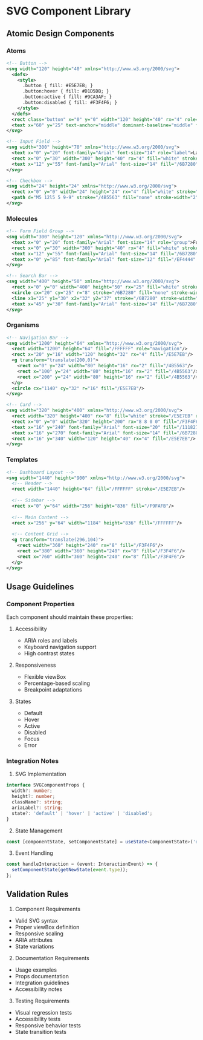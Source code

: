 # SVG Component Library

## Atomic Design Components

### Atoms

```svg
<!-- Button -->
<svg width="120" height="40" xmlns="http://www.w3.org/2000/svg">
  <defs>
    <style>
      .button { fill: #E5E7EB; }
      .button:hover { fill: #D1D5DB; }
      .button:active { fill: #9CA3AF; }
      .button:disabled { fill: #F3F4F6; }
    </style>
  </defs>
  <rect class="button" x="0" y="0" width="120" height="40" rx="4" role="button" aria-label="Button"/>
  <text x="60" y="25" text-anchor="middle" dominant-baseline="middle" font-family="Arial">Button</text>
</svg>

<!-- Input Field -->
<svg width="300" height="70" xmlns="http://www.w3.org/2000/svg">
  <text x="0" y="20" font-family="Arial" font-size="14" role="label">Label</text>
  <rect x="0" y="30" width="300" height="40" rx="4" fill="white" stroke="/E5E7EB" role="textbox"/>
  <text x="12" y="55" font-family="Arial" font-size="14" fill="/6B7280">Placeholder</text>
</svg>

<!-- Checkbox -->
<svg width="24" height="24" xmlns="http://www.w3.org/2000/svg">
  <rect x="0" y="0" width="24" height="24" rx="4" fill="white" stroke="/E5E7EB" role="checkbox"/>
  <path d="M5 12l5 5 9-9" stroke="/4B5563" fill="none" stroke-width="2" class="check"/>
</svg>
```

### Molecules

```svg
<!-- Form Field Group -->
<svg width="300" height="120" xmlns="http://www.w3.org/2000/svg">
  <text x="0" y="20" font-family="Arial" font-size="14" role="group">Form Group</text>
  <rect x="0" y="30" width="300" height="40" rx="4" fill="white" stroke="/E5E7EB" role="textbox"/>
  <text x="12" y="55" font-family="Arial" font-size="14" fill="/6B7280">Input field</text>
  <text x="0" y="85" font-family="Arial" font-size="12" fill="/EF4444" role="alert">Validation message</text>
</svg>

<!-- Search Bar -->
<svg width="400" height="50" xmlns="http://www.w3.org/2000/svg">
  <rect x="0" y="0" width="400" height="50" rx="25" fill="white" stroke="/E5E7EB" role="search"/>
  <circle cx="20" cy="25" r="8" stroke="/6B7280" fill="none" stroke-width="2"/>
  <line x1="25" y1="30" x2="32" y2="37" stroke="/6B7280" stroke-width="2"/>
  <text x="45" y="30" font-family="Arial" font-size="14" fill="/6B7280">Search...</text>
</svg>
```

### Organisms

```svg
<!-- Navigation Bar -->
<svg width="1200" height="64" xmlns="http://www.w3.org/2000/svg">
  <rect width="1200" height="64" fill="/FFFFFF" role="navigation"/>
  <rect x="20" y="16" width="120" height="32" rx="4" fill="/E5E7EB"/>
  <g transform="translate(200,0)">
    <rect x="0" y="24" width="80" height="16" rx="2" fill="/4B5563"/>
    <rect x="100" y="24" width="80" height="16" rx="2" fill="/4B5563"/>
    <rect x="200" y="24" width="80" height="16" rx="2" fill="/4B5563"/>
  </g>
  <circle cx="1140" cy="32" r="16" fill="/E5E7EB"/>
</svg>

<!-- Card -->
<svg width="320" height="400" xmlns="http://www.w3.org/2000/svg">
  <rect width="320" height="400" rx="8" fill="white" stroke="/E5E7EB" role="article"/>
  <rect x="0" y="0" width="320" height="200" rx="8 8 0 0" fill="/F3F4F6"/>
  <text x="16" y="240" font-family="Arial" font-size="20" fill="/111827">Card Title</text>
  <text x="16" y="270" font-family="Arial" font-size="14" fill="/6B7280">Card description text goes here...</text>
  <rect x="16" y="340" width="120" height="40" rx="4" fill="/E5E7EB"/>
</svg>
```

### Templates

```svg
<!-- Dashboard Layout -->
<svg width="1440" height="900" xmlns="http://www.w3.org/2000/svg">
  <!-- Header -->
  <rect width="1440" height="64" fill="/FFFFFF" stroke="/E5E7EB"/>
  
  <!-- Sidebar -->
  <rect x="0" y="64" width="256" height="836" fill="/F9FAFB"/>
  
  <!-- Main Content -->
  <rect x="256" y="64" width="1184" height="836" fill="/FFFFFF"/>
  
  <!-- Content Grid -->
  <g transform="translate(296,104)">
    <rect width="360" height="240" rx="8" fill="/F3F4F6"/>
    <rect x="380" width="360" height="240" rx="8" fill="/F3F4F6"/>
    <rect x="760" width="360" height="240" rx="8" fill="/F3F4F6"/>
  </g>
</svg>
```

## Usage Guidelines

### Component Properties

Each component should maintain these properties:

1. Accessibility

    - ARIA roles and labels
    - Keyboard navigation support
    - High contrast states

2. Responsiveness

    - Flexible viewBox
    - Percentage-based scaling
    - Breakpoint adaptations

3. States

    - Default
    - Hover
    - Active
    - Disabled
    - Focus
    - Error

### Integration Notes

1. SVG Implementation
```typescript
interface SVGComponentProps {
  width?: number;
  height?: number;
  className?: string;
  ariaLabel?: string;
  state?: 'default' | 'hover' | 'active' | 'disabled';
}
```

2. State Management
```typescript
const [componentState, setComponentState] = useState<ComponentState>('default');
```

3. Event Handling
```typescript
const handleInteraction = (event: InteractionEvent) => {
  setComponentState(getNewState(event.type));
};
```

## Validation Rules

1. Component Requirements
- Valid SVG syntax
- Proper viewBox definition
- Responsive scaling
- ARIA attributes
- State variations

2. Documentation Requirements
- Usage examples
- Props documentation
- Integration guidelines
- Accessibility notes

3. Testing Requirements
- Visual regression tests
- Accessibility tests
- Responsive behavior tests
- State transition tests
